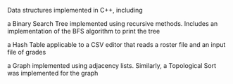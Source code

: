 Data structures implemented in C++, including

 a Binary Search Tree implemented using recursive methods. Includes an implementation of the BFS algorithm to print the tree
 
 a Hash Table applicable to a CSV editor that reads a roster file and an input file of grades

 a Graph implemented using adjacency lists. Similarly, a Topological Sort was implemented for the graph

